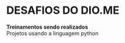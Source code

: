 # DESAFIOS DO DIO.ME

<b> Treinamentos sendo realizados </b><br>
Projetos usando a linguagem python
